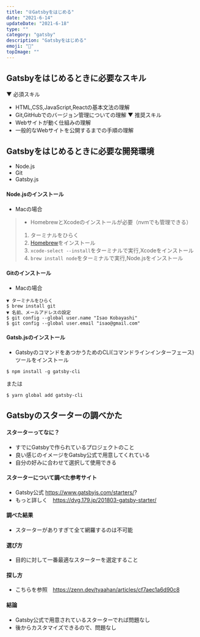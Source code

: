 ```yaml
---
title: "②Gatsbyをはじめる"
date: "2021-6-14"
updateDate: "2021-6-18"
type: ""
category: "gatsby"
description: "Gatsbyをはじめる"
emoji: "🍃"
topImage: ""
---
```

## Gatsbyをはじめるときに必要なスキル
▼ 必須スキル
- HTML,CSS,JavaScript,Reactの基本文法の理解
- Git,GitHubでのバージョン管理についての理解
▼ 推奨スキル
- Webサイトが動く仕組みの理解
- 一般的なWebサイトを公開するまでの手順の理解
## Gatsbyをはじめるときに必要な開発環境
- Node.js
- Git
- Gatsby.js

#### Node.jsのインストール
- Macの場合
>- HomebrewとXcodeのインストールが必要（nvmでも管理できる）
> 1. ターミナルをひらく
> 2. [Homebrew](https://brew.sh/index_ja)をインストール
> 3. `xcode-select --install`をターミナルで実行,Xcodeをインストール
> 4. `brew install node`をターミナルで実行,Node.jsをインストール
#### Gitのインストール
- Macの場合
```
▼ ターミナルをひらく
$ brew install git
▼ 名前、メールアドレスの設定
$ git config --global user.name "Isao Kobayashi"
$ git config --global user.email "isao@gmail.com"
```
#### Gatsb.jsのインストール
- GatsbyのコマンドをあつかうためのCLI(コマンドラインインターフェース)ツールをインストール
```
$ npm install -g gatsby-cli
```
または
```
$ yarn global add gatsby-cli
```


## Gatsbyのスターターの調べかた
#### スターターってなに？
  - すでにGatsbyで作られているプロジェクトのこと
  - 良い感じのイメージをGatsby公式で用意してくれている
  - 自分の好みに合わせて選択して使用できる
#### スターターについて調べた参考サイト
  - Gatsby公式  https://www.gatsbyjs.com/starters/?
  - もっと詳しく　https://dvg.179.jp/201803-gatsby-starter/
#### 調べた結果
  - スターターがありすぎて全て網羅するのは不可能
#### 選び方
  - 目的に対して一番最適なスターターを選定すること
  
#### 探し方
  - こちらを参照　https://zenn.dev/tyaahan/articles/cf7aec1a6d90c8
#### 結論　
  - Gatsby公式で用意されているスターターでれば問題なし
  - 後からカスタマイズできるので、問題なし



